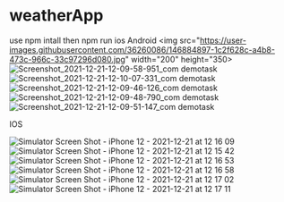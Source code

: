 # weatherApp
use npm intall
then npm run ios
Android
<img src="https://user-images.githubusercontent.com/36260086/146884897-1c2f628c-a4b8-473c-966c-33c97296d080.jpg" width="200" height="350>
![Screenshot_2021-12-21-12-09-58-951_com demotask](https://user-images.githubusercontent.com/36260086/146884897-1c2f628c-a4b8-473c-966c-33c97296d080.jpg)
![Screenshot_2021-12-21-12-10-07-331_com demotask](https://user-images.githubusercontent.com/36260086/146884926-a9ecdc8c-ccca-4948-8fb2-2a4be35fbae3.jpg)
![Screenshot_2021-12-21-12-09-46-126_com demotask](https://user-images.githubusercontent.com/36260086/146884943-b96e5dc4-38f4-423b-aa62-a0e36b425a76.jpg)
![Screenshot_2021-12-21-12-09-48-790_com demotask](https://user-images.githubusercontent.com/36260086/146884952-c3c4b821-13b0-4e33-9728-5c02be8aeb2c.jpg)
![Screenshot_2021-12-21-12-09-51-147_com demotask](https://user-images.githubusercontent.com/36260086/146884971-3eeabdcb-cf36-467a-9bc7-3e7d8f6472ca.jpg)

IOS

![Simulator Screen Shot - iPhone 12 - 2021-12-21 at 12 16 09](https://user-images.githubusercontent.com/36260086/146885099-6ebc5940-adab-4979-a295-d9dff7d8219a.png)
![Simulator Screen Shot - iPhone 12 - 2021-12-21 at 12 15 42](https://user-images.githubusercontent.com/36260086/146885129-1945c8e7-8616-4794-83fd-043df4fd4373.png)
![Simulator Screen Shot - iPhone 12 - 2021-12-21 at 12 16 53](https://user-images.githubusercontent.com/36260086/146885163-744e1d70-5b2c-49bc-b004-85c8490d20d8.png)
![Simulator Screen Shot - iPhone 12 - 2021-12-21 at 12 16 58](https://user-images.githubusercontent.com/36260086/146885181-2b6e5f8f-ab6d-4acc-8257-babe9f60681e.png)
![Simulator Screen Shot - iPhone 12 - 2021-12-21 at 12 17 02](https://user-images.githubusercontent.com/36260086/146885219-1e47077b-12d4-4185-a279-c55cefbacd40.png)
![Simulator Screen Shot - iPhone 12 - 2021-12-21 at 12 17 11](https://user-images.githubusercontent.com/36260086/146885231-fbc63708-1f88-4985-bf53-e93a2449ccf5.png)

